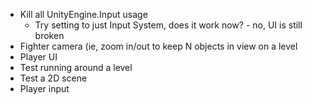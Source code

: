 * Kill all UnityEngine.Input usage
    * Try setting to just Input System, does it work now? - no, UI is still broken
* Fighter camera (ie, zoom in/out to keep N objects in view on a level
* Player UI
* Test running around a level
* Test a 2D scene
* Player input
